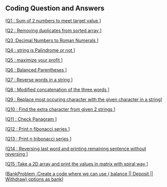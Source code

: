 ## Coding Question and Answers

[[Q1 : Sum of 2 numbers to meet target value ](Q1/Q1.txt)] </br>

[[Q2 : Removing duplicates from sorted array ](Q2/Q2.txt)] </br>

[[Q3 :Decimal Numbers to Roman Numerals ](Q3/Q3.txt)] </br>

[[Q4 : string is Palindrome or not ](Q4/Q4.txt)] </br>

[[Q5 : maximize your profit ](Q5/Q5.txt)] </br>

[[Q6 : Balanced Parentheses ](Q6/Q6.txt)] </br>

[[Q7 : Reverse words in a string ](Q7/Q7.txt)] </br>

[[Q8 : Modified concatenation of the three words ](Q8/Q8.txt)] </br>

[[Q9 : Replace most occuring character with the given character in a string](Q9/Q9.txt)] </br>

[[Q10 : Find the extra character from given 2 strings ](Q10/Q10.txt)] </br>

[[Q11 : Check Panagram ](Q11/Q11.txt)] </br>

[[Q12 : Print n fibonacci series ](Q12/Q12.txt)] </br>

[[Q13 : Print n tribonacci series ](Q13/Q13.txt)] </br>

[[Q14 : Reversing last word and printing remaining sentence without reversing ](Q14/Q14.txt)] </br>

[[Q15 :Take a 2D array and print the values in matrix with spiral way ](Q15/Q15.txt)] </br>

[[BankProblem :Create a code where we can use ( balance || Deposit || Withdraw) options as bank](BankProblemJava/BankAccount.java)] </br>
